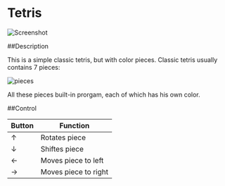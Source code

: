 # Tetris

![Screenshot](https://pp.vk.me/c628122/v628122649/38c91/mpHmm59OC_Q.jpg)

##Description

This is a simple classic tetris, but with color pieces. Classic tetris usually contains 7 pieces:

![pieces](https://pp.vk.me/c628122/v628122649/38c99/6v25JfewLHo.jpg)


All these pieces built-in prorgam, each of which has his own color. 

##Control

| Button | Function |
|-----------------------------------------|---------------------|
| &uarr;|Rotates piece|
|&darr;|Shiftes piece|
|&larr;|Moves piece to left|
|&rarr;|Moves piece to right|
